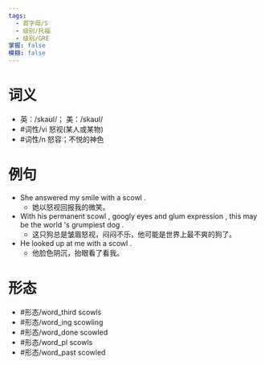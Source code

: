 ```yaml
---
tags:
  - 首字母/S
  - 级别/托福
  - 级别/GRE
掌握: false
模糊: false
---
```

# 词义
- 英：/skaʊl/； 美：/skaʊl/
- #词性/vi  怒视(某人或某物)
- #词性/n  怒容；不悦的神色
# 例句
- She answered my smile with a scowl .
	- 她以怒视回报我的微笑。
- With his permanent scowl , googly eyes and glum expression , this may be the world 's grumpiest dog .
	- 这只狗总是皱眉怒视，闷闷不乐，他可能是世界上最不爽的狗了。
- He looked up at me with a scowl .
	- 他脸色阴沉，抬眼看了看我。
# 形态
- #形态/word_third scowls
- #形态/word_ing scowling
- #形态/word_done scowled
- #形态/word_pl scowls
- #形态/word_past scowled
